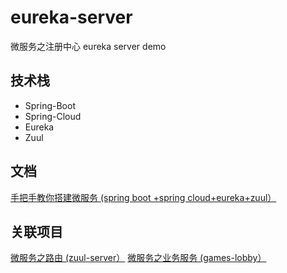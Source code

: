 # eureka-server

微服务之注册中心
eureka server demo

## 技术栈
- Spring-Boot
- Spring-Cloud
- Eureka
- Zuul

## 文档
[手把手教你搭建微服务 (spring boot +spring cloud+eureka+zuul）](https://www.zhihu.com/people/liuguozhu/activities)

## 关联项目
[微服务之路由 (zuul-server）](https://www.zhihu.com/people/liuguozhu/activities)
[微服务之业务服务 (games-lobby）](https://www.zhihu.com/people/liuguozhu/activities)
